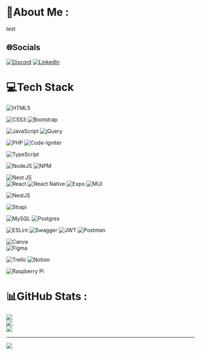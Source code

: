 # 💫About Me :
test

## 🌐Socials
[![Discord](https://img.shields.io/badge/Discord-%237289DA.svg?logo=discord&logoColor=white)](htttps://discord.gg/mathias-tavernier-roux#9131) [![LinkedIn](https://img.shields.io/badge/LinkedIn-%230077B5.svg?logo=linkedin&logoColor=white)](https://linkedin.com/in/mathias-tavernier-roux) 

# 💻Tech Stack
![HTML5](https://img.shields.io/badge/html5-%23E34F26.svg?style=for-the-badge&logo=html5&logoColor=white)

![CSS3](https://img.shields.io/badge/css3-%231572B6.svg?style=for-the-badge&logo=css3&logoColor=white) 
![Bootstrap](https://img.shields.io/badge/bootstrap-%23563D7C.svg?style=for-the-badge&logo=bootstrap&logoColor=white)


![JavaScript](https://img.shields.io/badge/javascript-%23323330.svg?style=for-the-badge&logo=javascript&logoColor=%23F7DF1E)
![jQuery](https://img.shields.io/badge/jquery-%230769AD.svg?style=for-the-badge&logo=jquery&logoColor=white) 


![PHP](https://img.shields.io/badge/php-%23777BB4.svg?style=for-the-badge&logo=php&logoColor=white)
![Code-Igniter](https://img.shields.io/badge/CodeIgniter-%23EF4223.svg?style=for-the-badge&logo=codeIgniter&logoColor=white)


![TypeScript](https://img.shields.io/badge/typescript-%23007ACC.svg?style=for-the-badge&logo=typescript&logoColor=white) 

![NodeJS](https://img.shields.io/badge/node.js-6DA55F?style=for-the-badge&logo=node.js&logoColor=white) 
![NPM](https://img.shields.io/badge/NPM-%23000000.svg?style=for-the-badge&logo=npm&logoColor=white)

![Next JS](https://img.shields.io/badge/Next-black?style=for-the-badge&logo=next.js&logoColor=white)  
![React](https://img.shields.io/badge/react-%2320232a.svg?style=for-the-badge&logo=react&logoColor=%2361DAFB) 
![React Native](https://img.shields.io/badge/react_native-%2320232a.svg?style=for-the-badge&logo=react&logoColor=%2361DAFB) 
![Expo](https://img.shields.io/badge/expo-1C1E24?style=for-the-badge&logo=expo&logoColor=#D04A37) 
![MUI](https://img.shields.io/badge/MUI-%230081CB.svg?style=for-the-badge&logo=material-ui&logoColor=white)  

![NestJS](https://img.shields.io/badge/nestjs-%23E0234E.svg?style=for-the-badge&logo=nestjs&logoColor=white) 

![Strapi](https://img.shields.io/badge/strapi-%232E7EEA.svg?style=for-the-badge&logo=strapi&logoColor=white) 

![MySQL](https://img.shields.io/badge/mysql-%2300f.svg?style=for-the-badge&logo=mysql&logoColor=white) 
![Postgres](https://img.shields.io/badge/postgres-%23316192.svg?style=for-the-badge&logo=postgresql&logoColor=white) 

![ESLint](https://img.shields.io/badge/ESLint-4B3263?style=for-the-badge&logo=eslint&logoColor=white)
![Swagger](https://img.shields.io/badge/-Swagger-%23Clojure?style=for-the-badge&logo=swagger&logoColor=white) 
![JWT](https://img.shields.io/badge/JWT-black?style=for-the-badge&logo=JSON%20web%20tokens)
![Postman](https://img.shields.io/badge/Postman-FF6C37?style=for-the-badge&logo=postman&logoColor=white) 

![Canva](https://img.shields.io/badge/Canva-%2300C4CC.svg?style=for-the-badge&logo=Canva&logoColor=white) 	
![Figma](https://img.shields.io/badge/figma-%23F24E1E.svg?style=for-the-badge&logo=figma&logoColor=white) 

![Trello](https://img.shields.io/badge/Trello-%23026AA7.svg?style=for-the-badge&logo=Trello&logoColor=white) 
![Notion](https://img.shields.io/badge/Notion-%23000000.svg?style=for-the-badge&logo=notion&logoColor=white) 

![Raspberry Pi](https://img.shields.io/badge/-RaspberryPi-C51A4A?style=for-the-badge&logo=Raspberry-Pi) 



# 📊GitHub Stats :
![](https://github-readme-stats.vercel.app/api?username=mathias-tavernier-roux&theme=vue-dark&hide_border=false&include_all_commits=false&count_private=false)<br/>
![](https://github-readme-streak-stats.herokuapp.com/?user=mathias-tavernier-roux&theme=vue-dark&hide_border=false)<br/>
![](https://github-readme-stats.vercel.app/api/top-langs/?username=mathias-tavernier-roux&theme=vue-dark&hide_border=false&include_all_commits=false&count_private=false&layout=compact)

---
[![](https://visitcount.itsvg.in/api?id=mathias-tavernier-roux&icon=0&color=8)](https://visitcount.itsvg.in)
